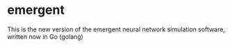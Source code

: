 # emergent
This is the new version of the emergent neural network simulation software, written now in Go (golang)
